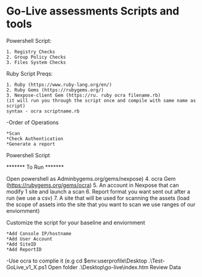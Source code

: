 Go-Live assessments Scripts and tools
======================================

Powershell Script:

	1. Registry Checks
	2. Group Policy Checks
	3. Files System Checks

Ruby Script
Preqs:

	1. Ruby (https://www.ruby-lang.org/en/)
	2. Ruby Gems (https://rubygems.org/)
	3. Nexpose-client Gem (https://ru. ruby ocra filename.rb)
	(it will run you through the script once and compile with same name as script)
	syntax - ocra scriptname.rb
	
-Order of Operations

	*Scan
	*Check Authentication
	*Generate a report
	
Powershell Script


******* To Run *******

Open powershell as Adminbygems.org/gems/nexpose)
	4. ocra Gem (https://rubygems.org/gems/ocra)
	5. An account in Nexpose that can modify 1 site and launch a scan
	6. Report format you want sent out after a run (we use a csv)
	7. A site that will be used for scanning the assets (load the scope of assets into the site that you want to scan we use ranges of our enviornment)
	
	
Customize the script for your baseline and enviornment

	*Add Console IP/hostname
	*Add User Account
	*Add SiteID
	*Add ReportID
	
-Use ocra to complie it (e.g
cd $env:userprofile\Desktop
.\Test-GoLive_v1_X.ps1
Open folder .\Desktop\go-live\index.htm Review Data

 

